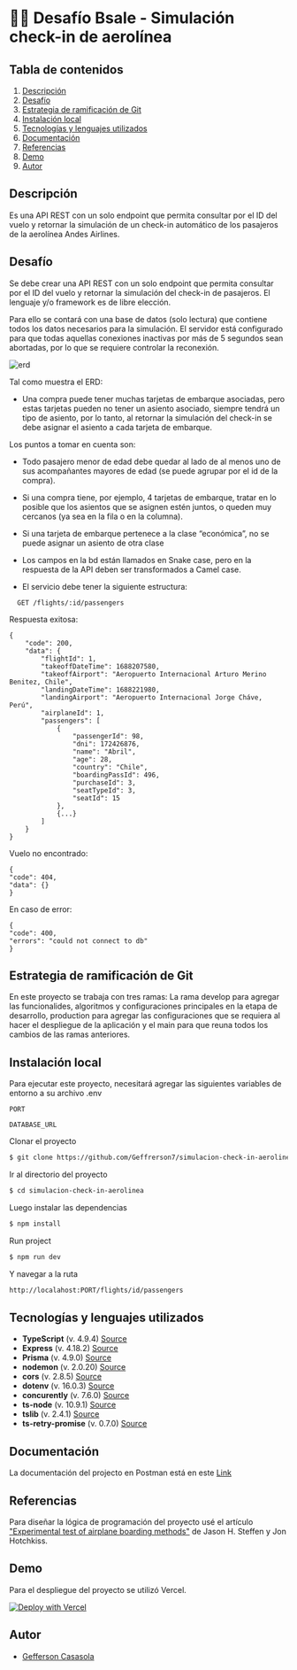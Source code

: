 # 🧑‍💻 Desafío Bsale - Simulación check-in de aerolínea

## Tabla de contenidos

1. [Descripción](#descripción)
2. [Desafío](#desafío)
3. [Estrategia de ramificación de Git](#estrategia-de-ramificación-de-git)
4. [Instalación local](#instalación-local)
5. [Tecnologías y lenguajes utilizados](#Tecnologías-y-lenguajes-utilizados)
6. [Documentación](#documentación)
7. [Referencias](#referencias)
8. [Demo](#demo)
9. [Autor](#Autor)

## Descripción

Es una API REST con un solo endpoint que permita consultar por el ID del vuelo y retornar la simulación de un check-in automático de los pasajeros de la aerolínea Andes Airlines.

## Desafío

Se debe crear una API REST con un solo endpoint que permita consultar por el ID del vuelo y retornar la simulación del check-in de pasajeros. El lenguaje y/o framework es de libre elección.

Para ello se contará con una base de datos (solo lectura) que contiene todos los datos necesarios para la simulación. El servidor está configurado para que todas aquellas conexiones inactivas por más de 5 segundos sean abortadas, por lo que se requiere controlar la reconexión.

![erd](https://user-images.githubusercontent.com/61089189/228735639-08f7e264-8b2b-4c24-962d-c719dc37626f.png)

Tal como muestra el ERD:

* Una compra puede tener muchas tarjetas de embarque asociadas, pero estas tarjetas pueden no tener un asiento asociado, siempre tendrá un tipo de asiento, por lo tanto, al retornar la simulación del check-in se debe asignar el asiento a cada tarjeta de embarque.

Los puntos a tomar en cuenta son:

* Todo pasajero menor de edad debe quedar al lado de al menos uno de sus acompañantes mayores de edad (se puede agrupar por el id de la compra).

* Si una compra tiene, por ejemplo, 4 tarjetas de embarque, tratar en lo posible que los asientos que se asignen estén juntos, o queden muy cercanos (ya sea en la fila o en la columna).

* Si una tarjeta de embarque pertenece a la clase “económica”, no se puede asignar un asiento de otra clase

* Los campos en la bd están llamados en Snake case, pero en la respuesta de la API deben ser transformados a Camel case.

* El servicio debe tener la siguiente estructura:

```
  GET /flights/:id/passengers
```

Respuesta exitosa:

```
{
    "code": 200,
    "data": {
        "flightId": 1,
        "takeoffDateTime": 1688207580,
        "takeoffAirport": "Aeropuerto Internacional Arturo Merino Benitez, Chile",
        "landingDateTime": 1688221980,
        "landingAirport": "Aeropuerto Internacional Jorge Cháve, Perú",
        "airplaneId": 1,
        "passengers": [
            {
                "passengerId": 98,
                "dni": 172426876,
                "name": "Abril",
                "age": 28,
                "country": "Chile",
                "boardingPassId": 496,
                "purchaseId": 3,
                "seatTypeId": 3,
                "seatId": 15
            },
            {...}
        ]
    }
}
```

Vuelo no encontrado:

```
{
"code": 404,
"data": {}
}
```

En caso de error:

```
{
"code": 400,
"errors": "could not connect to db"
}

```

## Estrategia de ramificación de Git

En este proyecto se trabaja con tres ramas:
La rama develop para agregar las funcionalides, algoritmos y configuraciones principales en la etapa de desarrollo, production para agregar las configuraciones que se requiera al hacer el despliegue de la aplicación y el main para que reuna todos los cambios de las ramas anteriores.

## Instalación local

Para ejecutar este proyecto, necesitará agregar las siguientes variables de entorno a su archivo .env

`PORT`

`DATABASE_URL`

Clonar el proyecto

```bash
$ git clone https://github.com/Geffrerson7/simulacion-check-in-aerolinea.git
```

Ir al directorio del proyecto

```bash
$ cd simulacion-check-in-aerolinea
```

Luego instalar las dependencias

```bash
$ npm install
```

Run project

```bash
$ npm run dev
```

Y navegar a la ruta

```sh
http://localahost:PORT/flights/id/passengers
```

## Tecnologías y lenguajes utilizados

* **TypeScript** (v. 4.9.4) [Source](https://www.typescriptlang.org/docs/handbook/typescript-in-5-minutes.html)
* **Express** (v. 4.18.2)  [Source](https://www.npmjs.com/package/express)
* **Prisma** (v. 4.9.0) [Source](https://www.prisma.io/docs)
* **nodemon** (v. 2.0.20) [Source](https://www.npmjs.com/package/nodemon)
* **cors** (v. 2.8.5) [Source](https://www.npmjs.com/package/cors)
* **dotenv** (v. 16.0.3) [Source](https://www.npmjs.com/package/dotenv)
* **concurently**  (v. 7.6.0) [Source](https://www.npmjs.com/package/concurrently)
* **ts-node**  (v. 10.9.1) [Source](https://www.npmjs.com/package/ts-node)
* **tslib**  (v. 2.4.1) [Source](https://www.npmjs.com/package/tslib)
* **ts-retry-promise** (v. 0.7.0) [Source](https://www.npmjs.com/package/ts-retry-promise)

## Documentación
La documentación del projecto en Postman está en este [Link](https://documenter.getpostman.com/view/24256278/2s93Y5PKqz)

## Referencias

Para diseñar la lógica de programación del proyecto usé el artículo ["Experimental test of airplane boarding methods"](https://arxiv.org/pdf/1108.5211.pdf) de Jason H. Steffen y Jon Hotchkiss.

## Demo
Para el despliegue del proyecto se utilizó Vercel.

[![Deploy with Vercel](https://vercel.com/button)](https://simulacion-check-in-aerolinea.vercel.app)


## Autor
- [Gefferson Casasola](https://github.com/Geffrerson7)
